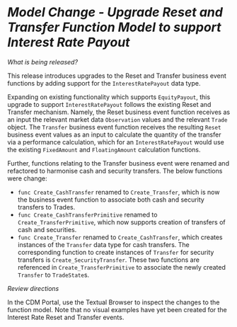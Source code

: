 # *Model Change - Upgrade Reset and Transfer Function Model to support Interest Rate Payout*

_What is being released?_

This release introduces upgrades to the Reset and Transfer business event functions by adding support for the `InterestRatePayout` data type. 

Expanding on existing functionality which supports `EquityPayout`, this upgrade to support `InterestRatePayout` follows the existing Reset and Transfer mechanism. Namely, the Reset business event function receives as an input the relevant market data `Observation` values and the relevant `Trade` object. The `Transfer` business event function receives the resulting `Reset` business event values as an input to calculate the quantity of the transfer via a performance calculation, which for an `InterestRatePayout` would use the existing `FixedAmount` and `FloatingAmount` calculation functions.

Further, functions relating to the Transfer business event were renamed and refactored to harmonise cash and security transfers. The below functions were change:

* `func Create_CashTransfer` renamed to `Create_Transfer`, which is now the business event function to associate both cash and security transfers to Trades.
* `func Create_CashTransferPrimitive` renamed to `Create_TransferPrimitive`, which now supports creation of transfers of cash and securities.
* `func Create_Transfer` renamed to `Create_CashTransfer`, which creates instances of the `Transfer` data type for cash transfers. The corresponding function to create instances of `Transfer` for security transfers is `Create_SecurityTransfer`. These two functions are referenced in `Create_TransferPrimitive` to associate the newly created `Transfer` to `TradeState`s.


_Review directions_

In the CDM Portal, use the Textual Browser to inspect the changes to the function model. Note that no visual examples have yet been created for the Interest Rate Reset and Transfer events.
